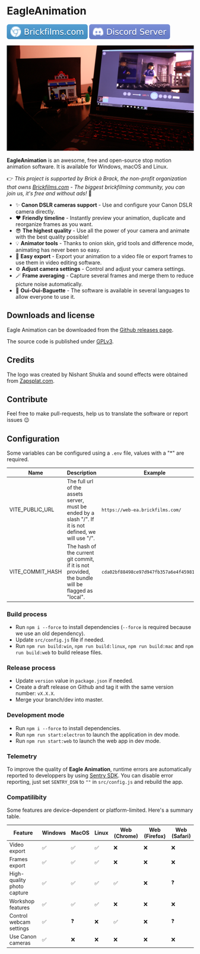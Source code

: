 # EagleAnimation

[![Official Website](docs/tags/website.svg)](https://brickfilms.com/) [![Discord](docs/tags/discord.svg)](https://discord.com/invite/mmU2sVAJUq)

![Eagle Animation in use by Théo Aron](docs/imgs/img_2.png)

**EagleAnimation** is an awesome, free and open-source stop motion animation software. It is available for Windows, macOS and Linux.

👉 _This project is supported by Brick à Brack, the non-profit organization that owns [Brickfilms.com](https://brickfilms.com/) - The biggest brickfilming community, you can join us, it's free and
without ads!_ 🎥

- ✨ **Canon DSLR cameras support** - Use and configure your Canon DSLR camera directly.
- ❤️ **Friendly timeline** - Instantly preview your animation, duplicate and reorganize frames as you want.
- 😎 **The highest quality** - Use all the power of your camera and animate with the best quality possible!
- 💡 **Animator tools** - Thanks to onion skin, grid tools and difference mode, animating has never been so easy.
- 💾 **Easy export** - Export your animation to a video file or export frames to use them in video editing software.
- ⚙️ **Adjust camera settings** - Control and adjust your camera settings.
- 🪄 **Frame averaging** - Capture several frames and merge them to reduce picture noise automatically.
- 🥖 **Oui-Oui-Baguette** - The software is available in several languages to allow everyone to use it.

## Downloads and license

Eagle Animation can be downloaded from the [Github releases page](https://github.com/brick-a-brack/eagle-animation/releases).

The source code is published under [GPLv3](http://www.gnu.org/licenses/gpl.html).

## Credits

The logo was created by Nishant Shukla and sound effects were obtained from [Zapsplat.com](https://zapsplat.com/).

## Contribute

Feel free to make pull-requests, help us to translate the software or report issues 😉

## Configuration

Some variables can be configured using a `.env` file, values with a "\*" are required.

| **Name**         | **Description**                                                                                         | **Example**                                |
| ---------------- | ------------------------------------------------------------------------------------------------------- | ------------------------------------------ |
| VITE_PUBLIC_URL  | The full url of the assets server, must be ended by a slash "/". If it is not defined, we will use "/". | `https://web-ea.brickfilms.com/`           |
| VITE_COMMIT_HASH | The hash of the current git commit, if it is not provided, the bundle will be flagged as "local".       | `cda02bf88498ce97d947fb357a6e4f459812122a` |

### Build process

- Run `npm i --force` to install dependencies (`--force` is required because we use an old dependency).
- Update `src/config.js` file if needed.
- Run `npm run build:win`, `npm run build:linux`, `npm run build:mac` and `npm run build:web` to build release files.

### Release process

- Update `version` value in `package.json` if needed.
- Create a draft release on Github and tag it with the same version number: `vX.X.X`.
- Merge your branch/dev into master.

### Development mode

- Run `npm i --force` to install dependencies.
- Run `npm run start:electron` to launch the application in dev mode.
- Run `npm run start:web` to launch the web app in dev mode.

### Telemetry

To improve the quality of **Eagle Animation**, runtime errors are automatically reported to developpers by using [Sentry SDK](https://sentry.io/). You can disable error reporting, just set
`SENTRY_DSN` to `""` in `src/config.js` and rebuild the app.

### Compatilibity

Some features are device-dependent or platform-limited. Here's a summary table.

| Feature                    | Windows | MacOS | Linux | Web (Chrome) | Web (Firefox) | Web (Safari) |
| -------------------------- | ------- | ----- | ----- | ------------ | ------------- | ------------ |
| Video export               | ✅      | ✅    | ✅    | ❌           | ❌            | ❌           |
| Frames export              | ✅      | ✅    | ✅    | ❌           | ❌            | ❌           |
| High-quality photo capture | ✅      | ✅    | ✅    | ✅           | ❌            | ❓           |
| Workshop features          | ✅      | ✅    | ✅    | ❌           | ❌            | ❌           |
| Control webcam settings    | ✅      | ❓    | ❌    | ✅           | ❌            | ❓           |
| Use Canon cameras          | ✅      | ❌    | ❌    | ❌           | ❌            | ❌           |
